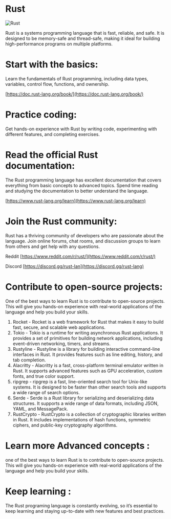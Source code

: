 # Rust
![Rust](https://www.geekbits.io/content/images/2022/09/rust_windows.png)

Rust is a systems programming language that is fast, reliable, and safe. It is designed to be memory-safe and thread-safe, making it ideal for building high-performance programs on multiple platforms.

# Start with the basics:

Learn the fundamentals of Rust programming, including data types, variables, control flow, functions, and ownership.

 [https://doc.rust-lang.org/book/](https://doc.rust-lang.org/book/)

# Practice coding:

Get hands-on experience with Rust by writing code, experimenting with different features, and completing exercises.

# Read the official Rust documentation:

The Rust programming language has excellent documentation that covers everything from basic concepts to advanced topics. Spend time reading and studying the documentation to better understand the language.

 [https://www.rust-lang.org/learn](https://www.rust-lang.org/learn)

# Join the Rust community:

Rust has a thriving community of developers who are passionate about the language. Join online forums, chat rooms, and discussion groups to learn from others and get help with any questions.

Reddit [https://www.reddit.com/r/rust/](https://www.reddit.com/r/rust/)

Discord [https://discord.gg/rust-lan](https://discord.gg/rust-lang)

# Contribute to open-source projects:

One of the best ways to learn Rust is to contribute to open-source projects. This will give you hands-on experience with real-world applications of the language and help you build your skills.

1. Rocket - Rocket is a web framework for Rust that makes it easy to build fast, secure, and scalable web applications.
2. Tokio - Tokio is a runtime for writing asynchronous Rust applications. It provides a set of primitives for building network applications, including event-driven networking, timers, and streams.
3. Rustyline - Rustyline is a library for building interactive command-line interfaces in Rust. It provides features such as line editing, history, and tab completion.
4. Alacritty - Alacritty is a fast, cross-platform terminal emulator written in Rust. It supports advanced features such as GPU acceleration, custom fonts, and true color support.
5. ripgrep - ripgrep is a fast, line-oriented search tool for Unix-like systems. It is designed to be faster than other search tools and supports a wide range of search options.
6. Serde - Serde is a Rust library for serializing and deserializing data structures. It supports a wide range of data formats, including JSON, YAML, and MessagePack.
7. RustCrypto - RustCrypto is a collection of cryptographic libraries written in Rust. It includes implementations of hash functions, symmetric ciphers, and public-key cryptography algorithms.

# Learn more Advanced concepts :

one of the best ways to learn Rust is to contribute to open-source projects. This will give you hands-on experience with real-world applications of the language and help you build your skills.

# Keep learning :

The Rust programing language is constantly evolving, so it’s essential to keep learning and staying up-to-date with new features and best practices.
